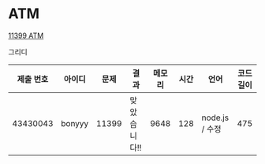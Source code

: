 # ATM

[11399 ATM](https://www.acmicpc.net/problem/11399)

그리디

| 제출 번호 | 아이디 | 문제  | 결과         | 메모리 | 시간 | 언어           | 코드 길이 |
| --------- | ------ | ----- | ------------ | ------ | ---- | -------------- | --------- |
| 43430043  | bonyyy | 11399 | 맞았습니다!! | 9648   | 128  | node.js / 수정 | 475       |
